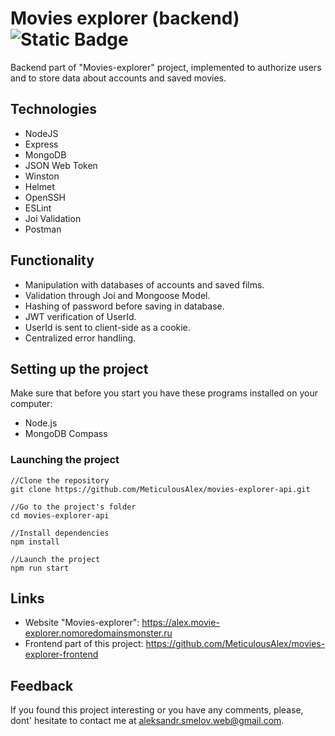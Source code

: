 # Movies explorer (backend) ![Static Badge](https://img.shields.io/badge/version-1.0-green)

Backend part of "Movies-explorer" project, implemented to authorize users and to store data about accounts and saved movies.

## Technologies
- NodeJS
- Express
- MongoDB
- JSON Web Token
- Winston
- Helmet
- OpenSSH
- ESLint
- Joi Validation
- Postman

## Functionality

- Manipulation with databases of accounts and saved films.
- Validation through Joi and Mongoose Model.
- Hashing of password before saving in database.
- JWT verification of UserId.
- UserId is sent to client-side as a cookie.
- Centralized error handling.

## Setting up the project

Make sure that before you start you have these programs installed on your computer:

- Node.js
- MongoDB Compass

### Launching the project
```
//Clone the repository
git clone https://github.com/MeticulousAlex/movies-explorer-api.git

//Go to the project's folder
cd movies-explorer-api

//Install dependencies
npm install

//Launch the project
npm run start
```
## Links

- Website "Movies-explorer": https://alex.movie-explorer.nomoredomainsmonster.ru
- Frontend part of this project: https://github.com/MeticulousAlex/movies-explorer-frontend

## Feedback

If you found this project interesting or you have any comments, please, dont' hesitate to contact me at aleksandr.smelov.web@gmail.com. 
